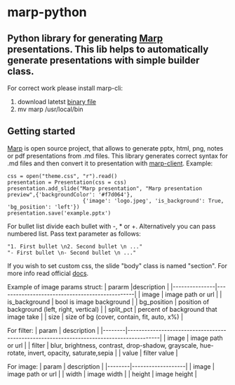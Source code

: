 # marp-python

## Python library for generating [Marp](https://github.com/marp-team/marpit) presentations. This lib helps to automatically generate presentations with simple builder class. 

For correct work please install marp-cli:
1. download latetst [binary file](https://github.com/marp-team/marp-cli/releases)
2. mv marp /usr/local/bin

## Getting started
[Marp](https://github.com/marp-team/marpit) is open source project, that allows to generate pptx, html, png, notes or pdf presentations from .md files. This library generates correct syntax for .md files and then convert it to presentation with [marp-client](https://github.com/marp-team/marp-cli).
Example:
```
css = open("theme.css", "r").read()
presentation = Presentation(css = css)
presentation.add_slide("Marp presentation", "Marp presentation preview",{'backgroundColor': '#f7d064'}, 
                        {'image': 'logo.jpeg', 'is_background': True, 'bg_position': 'left'})
presentation.save('example.pptx')
```
For bullet list divide each bullet with -, * or +. Alternatively you can pass numbered list. Pass text parameter as follows:
```
"1. First bullet \n2. Second bullet \n ..."
"- First bullet \n- Second bullet \n ..."
```

If you wish to set custom css, the slide "body" class is named "section". For more info read official [docs](https://marpit.marp.app/theme-css).

Example of image params struct:
| pararm        |description                             |
|---------------|------------------------------------------------|
| image         | image path or url                              |
| is_background | bool is image background                       |
| bg_position   | position of background (left, right, vertical) |
| split_pct     | percent of background that image take          |
| size          | size of bg (cover, contain, fit, auto, x%)     |

For filter:
| param  | description                                                                             |
|--------|-----------------------------------------------------------------------------------------|
| image  | image path or url                                                                       |
| filter | blur, brightness, contrast, drop-shadow, grayscale, hue-rotate, invert, opacity, saturate,sepia |
| value  | filter value                                                                            |

For image:
| param  | description       |
|--------|-------------------|
| image  | image path or url |
| width  | image width       |
| height | image height      |
